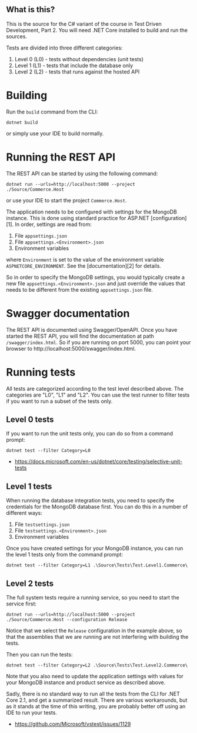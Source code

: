 What is this?
-------------

This is the source for the C# variant of the course in Test Driven
Development, Part 2.  You will need .NET Core installed to build and
run the sources.

Tests are divided into three different categories:

  1. Level 0 (L0) - tests without dependencies (unit tests)
  2. Level 1 (L1) - tests that include the database only
  3. Level 2 (L2) - tests that runs against the hosted API

# Building

Run the `build` command from the CLI:

```shell
dotnet build
```

or simply use your IDE to build normally.

# Running the REST API

The REST API can be started by using the following command:

```
dotnet run --urls=http://localhost:5000 --project ./Source/Commerce.Host
```

or use your IDE to start the project `Commerce.Host`.

The application needs to be configured with settings for the MongoDB
instance.  This is done using standard practice for ASP.NET
[configuration][1].  In order, settings are read from:

  1. File `appsettings.json`
  2. File `appsettings.<Environment>.json`
  3. Environment variables

where `Environment` is set to the value of the environment variable
`ASPNETCORE_ENVIRONMENT`.  See the [documentation][2] for details.

So in order to specify the MongoDB settings, you would typically
create a new file `appsettings.<Environment>.json` and just override
the values that needs to be different from the existing
`appsettings.json` file.

# Swagger documentation

The REST API is documented using Swagger/OpenAPI.  Once you have
started the REST API, you will find the documentation at path
`/swagger/index.html`.  So if you are running on port 5000, you can
point your browser to http://localhost:5000/swagger/index.html.

# Running tests

All tests are categorized according to the test level described above.
The categories are "L0", "L1" and "L2".  You can use the test runner
to filter tests if you want to run a subset of the tests only.

## Level 0 tests

If you want to run the unit tests only, you can do so from a command
prompt:

```
dotnet test --filter Category=L0
```

* https://docs.microsoft.com/en-us/dotnet/core/testing/selective-unit-tests

## Level 1 tests

When running the database integration tests, you need to specify the
credentials for the MongoDB database first.  You can do this in a
number of different ways:

  1. File `testsettings.json`
  2. File `testsettings.<Environment>.json`
  3. Environment variables

Once you have created settings for your MongoDB instance, you can run
the level 1 tests only from the command prompt:

```
dotnet test --filter Category=L1 .\Source\Tests\Test.Level1.Commerce\
```

## Level 2 tests

The full system tests require a running service, so you need to start
the service first:

```
dotnet run --urls=http://localhost:5000 --project ./Source/Commerce.Host --configuration Release
```

Notice that we select the `Release` configuration in the example
above, so that the assemblies that we are running are not interfering
with building the tests.

Then you can run the tests:

```
dotnet test --filter Category=L2 .\Source\Tests\Test.Level2.Commerce\
```

Note that you also need to update the application settings with values
for your MongoDB instance and product service as described above.

Sadly, there is no standard way to run all the tests from the CLI for
.NET Core 2.1, and get a summarized result.  There are various
workarounds, but as it stands at the time of this writing, you are
probably better off using an IDE to run your tests.

* https://github.com/Microsoft/vstest/issues/1129
